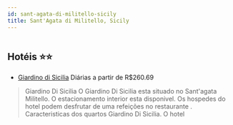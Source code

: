 ```yaml
---
id: sant-agata-di-militello-sicily
title: Sant'Agata di Militello, Sicily
---
```


<center><img src="https://photos.hotelbeds.com/giata/20/208186/208186a_hb_a_016.jpg" alt="" /></center>


## Hotéis ⭐️⭐️

-    [Giardino di Sicilia](https://www.hurb.com/aud/https://www.hurb.com/hoteis/sant-agata-di-militello/giardino-di-sicilia-JNP-JP561232?cmp=18055) Diárias a partir de R$260.69
   > Giardino Di Sicilia O Giardino Di Sicilia esta situado no Sant&apos;agata Militello. O estacionamento interior esta disponivel. Os hospedes do hotel podem desfrutar de uma refeições no restaurante . Caracteristicas dos quartos Giardino Di Sicilia. O hotel
